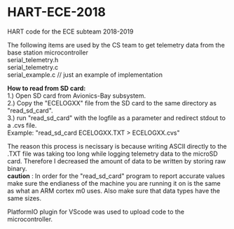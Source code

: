 # HART-ECE-2018
HART code for the ECE subteam 2018-2019



The following items are used by the CS team to get telemetry data from the base station microcontroller <br />
serial_telemetry.h <br />
serial_telemetry.c <br />
serial_example.c // just an example of implementation



**How to read from SD card:**<br />
1.) Open SD card from Avionics-Bay subsystem.<br />
2.) Copy the "ECELOGXX" file from the SD card to the same directory as "read_sd_card". <br />
3.) run "read_sd_card" with the logfile as a parameter and redirect stdout to a .cvs file.  <br />
Example: "read_sd_card ECELOGXX.TXT > ECELOGXX.cvs"

The reason this process is necissary is because writing ASCII directly to the .TXT file was taking too long while logging telemetry data to the microSD card. Therefore I decreased the amount of data to be written by storing raw binary.   
**caution** : In order for the "read_sd_card" program to report accurate values make sure the endianess of the machine you are running it on is the same as what an ARM cortex m0 uses. Also make sure that data types have the same sizes. 


PlatformIO plugin for VScode was used to upload code to the microcontroller.<br />




